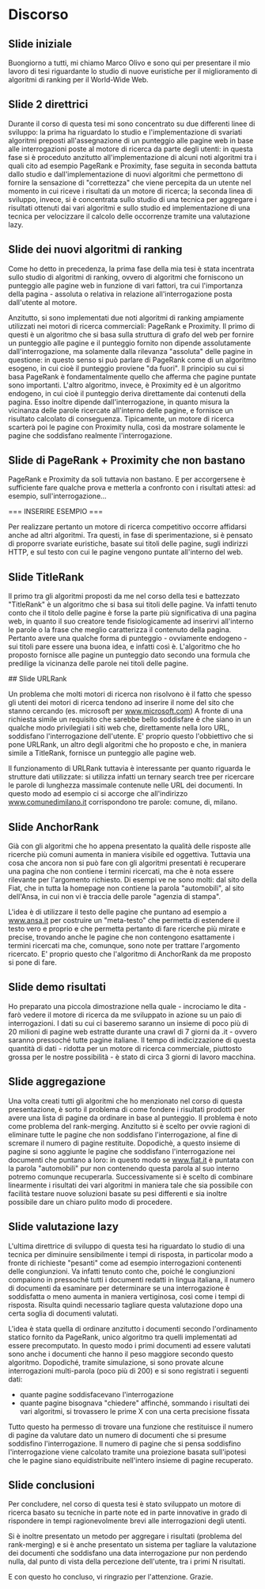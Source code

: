 # Discorso

## Slide iniziale

Buongiorno a tutti, mi chiamo Marco Olivo e sono qui per presentare il
mio lavoro di tesi riguardante lo studio di nuove euristiche per il
miglioramento di algoritmi di ranking per il World-Wide Web.

## Slide 2 direttrici

Durante il corso di questa tesi mi sono concentrato su due differenti
linee di sviluppo: la prima ha riguardato lo studio e
l'implementazione di svariati algoritmi preposti all'assegnazione di
un punteggio alle pagine web in base alle interrogazioni poste al
motore di ricerca da parte degli utenti: in questa fase si è proceduto
anzitutto all'implementazione di alcuni noti algoritmi tra i quali
cito ad esempio PageRank e Proximity, fase seguita in seconda battuta
dallo studio e dall'implementazione di nuovi algoritmi che permettono
di fornire la sensazione di "correttezza" che viene percepita da un
utente nel momento in cui riceve i risultati da un motore di ricerca;
la seconda linea di sviluppo, invece, si è concentrata sullo studio di
una tecnica per aggregare i risultati ottenuti dai vari algoritmi e
sullo studio ed implementazione di una tecnica per velocizzare il
calcolo delle occorrenze tramite una valutazione lazy.

## Slide dei nuovi algoritmi di ranking

Come ho detto in precedenza, la prima fase della mia tesi è stata
incentrata sullo studio di algoritmi di ranking, ovvero di algoritmi
che forniscono un punteggio alle pagine web in funzione di vari
fattori, tra cui l'importanza della pagina - assoluta o relativa in
relazione all'interrogazione posta dall'utente al motore.

Anzitutto, si sono implementati due noti algoritmi di ranking
ampiamente utilizzati nei motori di ricerca commerciali: PageRank e
Proximity.  Il primo di questi è un algoritmo che si basa sulla
struttura di grafo del web per fornire un punteggio alle pagine e il
punteggio fornito non dipende assolutamente dall'interrogazione, ma
solamente dalla rilevanza "assoluta" delle pagine in questione: in
questo senso si può parlare di PageRank come di un algoritmo esogeno,
in cui cioè il punteggio proviene "da fuori". Il principio su cui si
basa PageRank è fondamentalmente quello che afferma che pagine puntate
sono importanti.  L'altro algoritmo, invece, è Proximity ed è un
algoritmo endogeno, in cui cioè il punteggio deriva direttamente dai
contenuti della pagina. Esso inoltre dipende dall'interrogazione, in
quanto misura la vicinanza delle parole ricercate all'interno delle
pagine, e fornisce un risultato calcolato di conseguenza. Tipicamente,
un motore di ricerca scarterà poi le pagine con Proximity nulla, così
da mostrare solamente le pagine che soddisfano realmente
l'interrogazione.

## Slide di PageRank + Proximity che non bastano

PageRank e Proximity da soli tuttavia non bastano. E per accorgersene
è sufficiente fare qualche prova e metterla a confronto con i
risultati attesi: ad esempio, sull'interrogazione...

=== INSERIRE ESEMPIO ===

Per realizzare pertanto un motore di ricerca competitivo occorre
affidarsi anche ad altri algoritmi. Tra questi, in fase di
sperimentazione, si è pensato di proporre svariate euristiche, basate
sui titoli delle pagine, sugli indirizzi HTTP, e sul testo con cui le
pagine vengono puntate all'interno del web.

## Slide TitleRank

Il primo tra gli algoritmi proposti da me nel corso della tesi e
battezzato "TitleRank" è un algoritmo che si basa sui titoli delle
pagine. Va infatti tenuto conto che il titolo delle pagine è forse la
parte più significativa di una pagina web, in quanto il suo creatore
tende fisiologicamente ad inserirvi all'interno le parole o la frase
che meglio caratterizza il contenuto della pagina. Pertanto avere una
qualche forma di punteggio - ovviamente endogeno - sui titoli pare
essere una buona idea, e infatti così è.  L'algoritmo che ho proposto
fornisce alle pagine un punteggio dato secondo una formula che
predilige la vicinanza delle parole nei titoli delle pagine.

## Slide URLRank

Un problema che molti motori di ricerca non risolvono è il fatto che
spesso gli utenti dei motori di ricerca tendono ad inserire il nome
del sito che stanno cercando (es. microsoft per www.microsoft.com) A
fronte di una richiesta simile un requisito che sarebbe bello
soddisfare è che siano in un qualche modo privilegiati i siti web che,
direttamente nella loro URL, soddisfano l'interrogazione dell'utente.
E' proprio questo l'obbiettivo che si pone URLRank, un altro degli
algoritmi che ho proposto e che, in maniera simile a TitleRank,
fornisce un punteggio alle pagine web.

Il funzionamento di URLRank tuttavia è interessante per quanto
riguarda le strutture dati utilizzate: si utilizza infatti un ternary
search tree per ricercare le parole di lunghezza massimale contenute
nelle URL dei documenti. In questo modo ad esempio ci si accorge che
all'indirizzo www.comunedimilano.it corrispondono tre parole: comune,
di, milano.

## Slide AnchorRank

Già con gli algoritmi che ho appena presentato la qualità delle
risposte alle ricerche più comuni aumenta in maniera visibile ed
oggettiva.  Tuttavia una cosa che ancora non si può fare con gli
algoritmi presentati è recuperare una pagina che non contiene i
termini ricercati, ma che è nota essere rilevante per l'argomento
richiesto. Di esempi ve ne sono molti: dal sito della Fiat, che in
tutta la homepage non contiene la parola "automobili", al sito
dell'Ansa, in cui non vi è traccia delle parole "agenzia di stampa".

L'idea è di utilizzare il testo delle pagine che puntano ad esempio a
www.ansa.it per costruire un "meta-testo" che permetta di estendere il
testo vero e proprio e che permetta pertanto di fare ricerche più
mirate e precise, trovando anche le pagine che non contengono
esattamente i termini ricercati ma che, comunque, sono note per
trattare l'argomento ricercato.  E' proprio questo che l'algoritmo di
AnchorRank da me proposto si pone di fare.

## Slide demo risultati

Ho preparato una piccola dimostrazione nella quale - incrociamo le
dita - farò vedere il motore di ricerca da me sviluppato in azione su
un paio di interrogazioni.  I dati su cui ci baseremo saranno un
insieme di poco più di 20 milioni di pagine web estratte durante una
crawl di 7 giorni da .it - ovvero saranno pressoché tutte pagine
italiane.  Il tempo di indicizzazione di questa quantità di dati -
ridotta per un motore di ricerca commerciale, piuttosto grossa per le
nostre possibilità - è stato di circa 3 giorni di lavoro macchina.

## Slide aggregazione

Una volta creati tutti gli algoritmi che ho menzionato nel corso di
questa presentazione, è sorto il problema di come fondere i risultati
prodotti per avere una lista di pagine da ordinare in base al
punteggio. Il problema è noto come problema del rank-merging.
Anzitutto si è scelto per ovvie ragioni di eliminare tutte le pagine
che non soddisfano l'interrogazione, al fine di scremare il numero di
pagine restituite.  Dopodichè, a questo insieme di pagine si sono
aggiunte le pagine che soddisfano l'interrogazione nei documenti che
puntano a loro: in questo modo se www.fiat.it è puntata con la parola
"automobili" pur non contenendo questa parola al suo interno potremo
comunque recuperarla. Successivamente si è scelto di combinare
linearmente i risultati dei vari algoritmi in maniera tale che sia
possibile con facilità testare nuove soluzioni basate su pesi
differenti e sia inoltre possibile dare un chiaro pulito modo di
procedere.

## Slide valutazione lazy

L'ultima direttrice di sviluppo di questa tesi ha riguardato lo studio
di una tecnica per diminuire sensibilmente i tempi di risposta, in
particolar modo a fronte di richieste "pesanti" come ad esempio
interrogazioni contenenti delle congiunzioni.  Va infatti tenuto conto
che, poiché le congiunzioni compaiono in pressoché tutti i documenti
redatti in lingua italiana, il numero di documenti da esaminare per
determinare se una interrogazione è soddisfatta o meno aumenta in
maniera vertiginosa, così come i tempi di risposta. Risulta quindi
necessario tagliare questa valutazione dopo una certa soglia di
documenti valutati.

L'idea è stata quella di ordinare anzitutto i documenti secondo
l'ordinamento statico fornito da PageRank, unico algoritmo tra quelli
implementati ad essere precomputato. In questo modo i primi documenti
ad essere valutati sono anche i documenti che hanno il peso maggiore
secondo questo algoritmo. Dopodiché, tramite simulazione, si sono
provate alcune interrogazioni multi-parola (poco più di 200) e si sono
registrati i seguenti dati:

* quante pagine soddisfacevano l'interrogazione
* quante pagine bisognava "chiedere" affinché, sommando i risultati dei vari algoritmi, si trovassero le prime X con una certa precisione fissata

Tutto questo ha permesso di trovare una funzione che restituisce
il numero di pagine da valutare dato un numero di documenti che si presume
soddisfino l'interrogazione.
Il numero di pagine che si pensa soddisfino l'interrogazione viene calcolato
tramite una proiezione basata sull'ipotesi che le pagine
siano equidistribuite nell'intero insieme di pagine recuperato.

## Slide conclusioni

Per concludere, nel corso di questa tesi è stato sviluppato un motore
di ricerca basato su tecniche in parte note ed in parte innovative in
grado di rispondere in tempi ragionevolmente brevi alle interrogazioni
degli utenti.

Si è inoltre presentato un metodo per aggregare i risultati (problema
del rank-merging) e si è anche presentato un sistema per tagliare la
valutazione dei documenti che soddisfano una data interrogazione pur
non perdendo nulla, dal punto di vista della percezione dell'utente,
tra i primi N risultati.

E con questo ho concluso, vi ringrazio per l'attenzione. Grazie.
